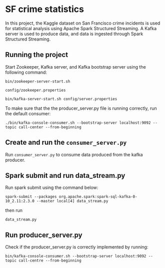# SF crime statistics

In this project, the Kaggle dataset on San Francisco crime incidents is used for statistical analysis using Apache Spark Structured Streaming. A Kafka server is used to produce data, and data is ingested through Spark Structured Streaming.

## Running the project

Start Zookeeper, Kafka server, and Kafka bootstrap server using the following command:

`bin/zookeeper-server-start.sh`

`config/zookeeper.properties`

`bin/kafka-server-start.sh config/server.properties`

To make sure that the the producer_server.py file is running correctly, run the default consumer:

`./bin/kafka-console-consumer.sh --bootstrap-server localhost:9092 --topic call-center --from-beginning`


## Create and run the `consumer_server.py`

Run `consumer_server.py` to consume data produced from the kafka producer.

## Spark submit and run data_stream.py

Run spark submit using the command below:

`spark-submit --packages org.apache.spark:spark-sql-kafka-0-10_2.11:2.3.0 --master local[4] data_stream.py`

then run 

`data_stream.py`

## Run producer_server.py

Check if the producer_server.py is correctly implemented by running:

`bin/kafka-console-consumer.sh --bootstrap-server localhost:9092 --topic call-centre --from-beginning`
